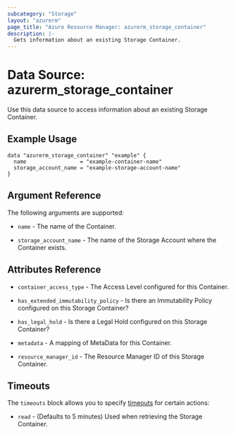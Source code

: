 ```yaml
---
subcategory: "Storage"
layout: "azurerm"
page_title: "Azure Resource Manager: azurerm_storage_container"
description: |-
  Gets information about an existing Storage Container.
---
```


# Data Source: azurerm_storage_container

Use this data source to access information about an existing Storage Container.

## Example Usage

```hcl
data "azurerm_storage_container" "example" {
  name                 = "example-container-name"
  storage_account_name = "example-storage-account-name"
}
```

## Argument Reference

The following arguments are supported:

* `name` - The name of the Container.

* `storage_account_name` - The name of the Storage Account where the Container exists.

## Attributes Reference

* `container_access_type` - The Access Level configured for this Container.

* `has_extended_immutability_policy` - Is there an Immutability Policy configured on this Storage Container?

* `has_legal_hold` - Is there a Legal Hold configured on this Storage Container?

* `metadata`  - A mapping of MetaData for this Container.

* `resource_manager_id` - The Resource Manager ID of this Storage Container.

## Timeouts

The `timeouts` block allows you to specify [timeouts](https://www.terraform.io/docs/configuration/resources.html#timeouts) for certain actions:

* `read` - (Defaults to 5 minutes) Used when retrieving the Storage Container.
